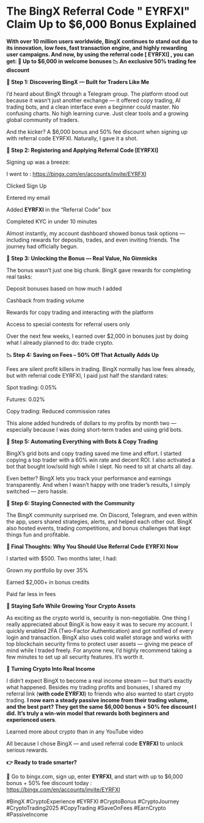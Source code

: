 #  The BingX Referral Code " EYRFXI" Claim Up to $6,000  Bonus Explained 

**With over 10 million users worldwide, BingX continues to stand out due to its innovation, low fees, fast transaction engine, and highly rewarding user campaigns.  And now, by using the referral code [ EYRFXI] , you can get:  🎁 Up to $6,000 in welcome bonuses  📉 An exclusive 50% trading fee discount**  

**🚀 Step 1: Discovering BingX — Built for Traders Like Me**

I’d heard about BingX through a Telegram group. The platform stood out because it wasn’t just another exchange — it offered copy trading, AI trading bots, and a clean interface even a beginner could master. No confusing charts. No high learning curve. Just clear tools and a growing global community of traders.

And the kicker? A $6,000 bonus and 50% fee discount when signing up with referral code EYRFXI. Naturally, I gave it a shot.

**🧾 Step 2: Registering and Applying Referral Code [EYRFXI]**

Signing up was a breeze:

I went to  : https://bingx.com/en/accounts/invite/EYRFXI

Clicked Sign Up

Entered my email

Added **EYRFXI** in the “Referral Code” box

Completed KYC in under 10 minutes

Almost instantly, my account dashboard showed bonus task options — including rewards for deposits, trades, and even inviting friends. The journey had officially begun.

**💸 Step 3: Unlocking the Bonus — Real Value, No Gimmicks**

The bonus wasn’t just one big chunk. BingX gave rewards for completing real tasks:

Deposit bonuses based on how much I added

Cashback from trading volume

Rewards for copy trading and interacting with the platform

Access to special contests for referral users only

Over the next few weeks, I earned over $2,000 in bonuses just by doing what I already planned to do: trade crypto.

**📉 Step 4: Saving on Fees – 50% Off That Actually Adds Up**

Fees are silent profit killers in trading. BingX normally has low fees already, but with referral code EYRFXI, I paid just half the standard rates:

Spot trading: 0.05%

Futures: 0.02%

Copy trading: Reduced commission rates

This alone added hundreds of dollars to my profits by month two — especially because I was doing short-term trades and using grid bots.

**🤖 Step 5: Automating Everything with Bots & Copy Trading**

BingX’s grid bots and copy trading saved me time and effort. I started copying a top trader with a 60% win rate and decent ROI. I also activated a bot that bought low/sold high while I slept. No need to sit at charts all day.

Even better? BingX lets you track your performance and earnings transparently. And when I wasn’t happy with one trader’s results, I simply switched — zero hassle.

**💬 Step 6: Staying Connected with the Community**

The BingX community surprised me. On Discord, Telegram, and even within the app, users shared strategies, alerts, and helped each other out. BingX also hosted events, trading competitions, and bonus challenges that kept things fun and profitable.

**🎯 Final Thoughts: Why You Should Use Referral Code** **EYRFXI** **Now**

I started with $500. Two months later, I had:

Grown my portfolio by over 35%

Earned $2,000+ in bonus credits

Paid far less in fees

**🔐 Staying Safe While Growing Your Crypto Assets**

As exciting as the crypto world is, security is non-negotiable. One thing I really appreciated about BingX is how easy it was to secure my account. I quickly enabled 2FA (Two-Factor Authentication) and got notified of every login and transaction. BingX also uses cold wallet storage and works with top blockchain security firms to protect user assets — giving me peace of mind while I traded freely. For anyone new, I’d highly recommend taking a few minutes to set up all security features. It’s worth it.

**💼 Turning Crypto Into Real Income**

I didn’t expect BingX to become a real income stream — but that’s exactly what happened. Besides my trading profits and bonuses, I shared my referral link (**with code EYRFXI**) to friends who also wanted to start crypto trading. **I now earn a steady passive income from their trading volume, and the best part? They get the same $6,000 bonus + 50% fee discount I did. It’s truly a win-win model that rewards both beginners and experienced users**.

Learned more about crypto than in any YouTube video

All because I chose BingX — and used referral code **EYRFXI** to unlock serious rewards.

**👉 Ready to trade smarter?**

📲 Go to bingx.com, sign up, enter **EYRFXI**, and start with up to $6,000 bonus + 50% fee discount today : https://bingx.com/en/accounts/invite/EYRFXI

#BingX #CryptoExperience #EYRFXI #CryptoBonus #CryptoJourney #CryptoTrading2025 #CopyTrading #SaveOnFees #EarnCrypto #PassiveIncome


